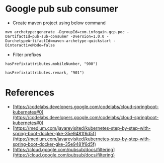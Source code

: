 # Google pub sub consumer

* Create maven project using below command
```
mvn archetype:generate -DgroupId=com.infogain.gcp.poc -DartifactId=pub-sub-consumer -Dversion=1.0.0 -DarchetypeArtifactId=maven-archetype-quickstart -DinteractiveMode=false
```

* Filter prefixes
```
hasPrefix(attributes.mobileNumber, "900")

hasPrefix(attributes.remark, "901")
```

# References
* [https://codelabs.developers.google.com/codelabs/cloud-springboot-kubernetes#0](https://codelabs.developers.google.com/codelabs/cloud-springboot-kubernetes#0)
* [https://medium.com/javarevisited/kubernetes-step-by-step-with-spring-boot-docker-gke-35e9481f6d5f](https://medium.com/javarevisited/kubernetes-step-by-step-with-spring-boot-docker-gke-35e9481f6d5f)
* [https://cloud.google.com/pubsub/docs/filtering](https://cloud.google.com/pubsub/docs/filtering)
